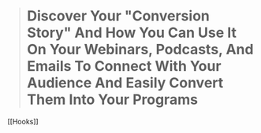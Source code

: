 > # **Discover Your "Conversion Story" And How You Can Use It On Your Webinars, Podcasts, And Emails To Connect With Your Audience And Easily Convert Them Into Your Programs**

[[Hooks]]

